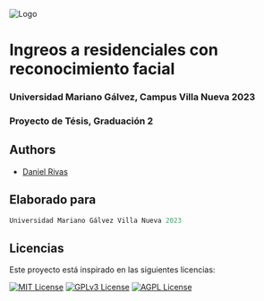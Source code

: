 
![Logo](https://umg.edu.gt/assets/umg.png)


# Ingreos a residenciales con reconocimiento facial
### Universidad Mariano Gálvez, Campus Villa Nueva 2023
### Proyecto de Tésis, Graduación 2




## Authors

- [Daniel Rivas](https://www.github.com/r1h1)


## Elaborado para

```javascript
Universidad Mariano Gálvez Villa Nueva 2023
```

## Licencias

Este proyecto está inspirado en las siguientes licencias:

[![MIT License](https://img.shields.io/badge/License-MIT-green.svg)](https://choosealicense.com/licenses/mit/)
[![GPLv3 License](https://img.shields.io/badge/License-GPL%20v3-yellow.svg)](https://opensource.org/licenses/)
[![AGPL License](https://img.shields.io/badge/license-AGPL-blue.svg)](http://www.gnu.org/licenses/agpl-3.0)


